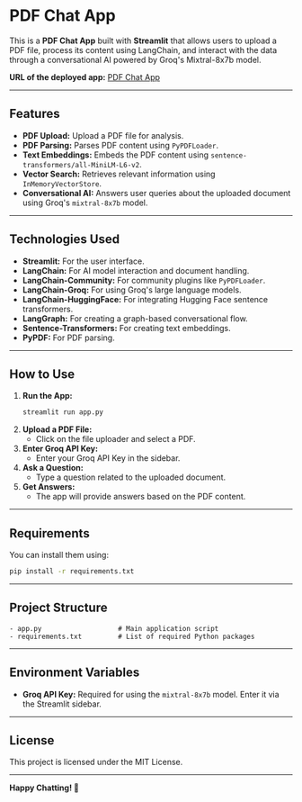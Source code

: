 # PDF Chat App

This is a **PDF Chat App** built with **Streamlit** that allows users to upload a PDF file, process its content using LangChain, and interact with the data through a conversational AI powered by Groq's Mixtral-8x7b model.

**URL of the deployed app:** [PDF Chat App](https://pdf-chat-appgit-qfxbmr8vteevvqjappgxxs4.streamlit.app/)

---

## Features
- **PDF Upload:** Upload a PDF file for analysis.
- **PDF Parsing:** Parses PDF content using `PyPDFLoader`.
- **Text Embeddings:** Embeds the PDF content using `sentence-transformers/all-MiniLM-L6-v2`.
- **Vector Search:** Retrieves relevant information using `InMemoryVectorStore`.
- **Conversational AI:** Answers user queries about the uploaded document using Groq's `mixtral-8x7b` model.

---

## Technologies Used
- **Streamlit:** For the user interface.
- **LangChain:** For AI model interaction and document handling.
- **LangChain-Community:** For community plugins like `PyPDFLoader`.
- **LangChain-Groq:** For using Groq's large language models.
- **LangChain-HuggingFace:** For integrating Hugging Face sentence transformers.
- **LangGraph:** For creating a graph-based conversational flow.
- **Sentence-Transformers:** For creating text embeddings.
- **PyPDF:** For PDF parsing.

---

## How to Use
1. **Run the App:**
   ```bash
   streamlit run app.py
   ```
2. **Upload a PDF File:**
   - Click on the file uploader and select a PDF.
3. **Enter Groq API Key:**
   - Enter your Groq API Key in the sidebar.
4. **Ask a Question:**
   - Type a question related to the uploaded document.
5. **Get Answers:**
   - The app will provide answers based on the PDF content.

---

## Requirements

You can install them using:

```bash
pip install -r requirements.txt
```

---

## Project Structure
```
- app.py                   # Main application script
- requirements.txt         # List of required Python packages
```

---

## Environment Variables
- **Groq API Key:** Required for using the `mixtral-8x7b` model. Enter it via the Streamlit sidebar.

---

## License
This project is licensed under the MIT License.

---

**Happy Chatting! 🎉**
